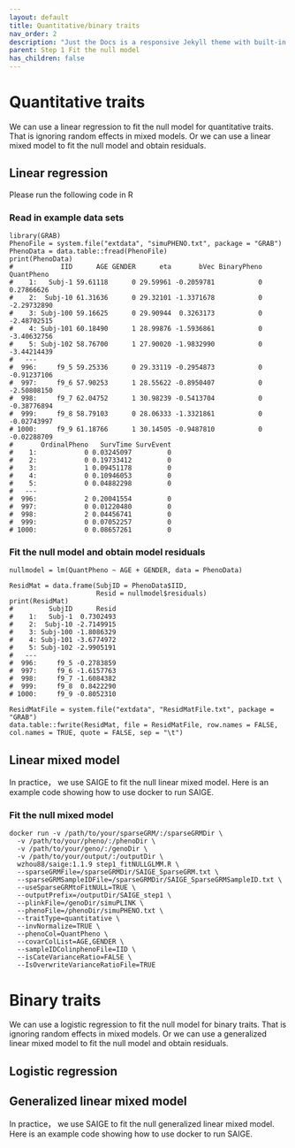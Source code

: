```yaml
---
layout: default
title: Quantitative/binary traits
nav_order: 2
description: "Just the Docs is a responsive Jekyll theme with built-in search that is easily customizable and hosted on GitHub Pages."
parent: Step 1 Fit the null model
has_children: false
---
```


# Quantitative traits

We can use a linear regression to fit the null model for quantitative traits. That is ignoring random effects in mixed models. Or we can use a linear mixed model to fit the null model and obtain residuals.

## Linear regression

Please run the following code in R

### Read in example data sets

```
library(GRAB)
PhenoFile = system.file("extdata", "simuPHENO.txt", package = "GRAB")
PhenoData = data.table::fread(PhenoFile)
print(PhenoData)
#            IID      AGE GENDER      eta       bVec BinaryPheno  QuantPheno 
#    1:   Subj-1 59.61118      0 29.59961 -0.2059781           0  0.27866626
#    2:  Subj-10 61.31636      0 29.32101 -1.3371678           0 -2.29732890
#    3: Subj-100 59.16625      0 29.90944  0.3263173           0 -2.48702515
#    4: Subj-101 60.18490      1 28.99876 -1.5936861           0 -3.40632756
#    5: Subj-102 58.76700      1 27.90020 -1.9832990           0 -3.44214439
#   ---                                                                     
#  996:     f9_5 59.25336      0 29.33119 -0.2954873           0 -0.91237106
#  997:     f9_6 57.90253      1 28.55622 -0.8950407           0 -2.50808150
#  998:     f9_7 62.04752      1 30.98239 -0.5413704           0 -0.38776894
#  999:     f9_8 58.79103      0 28.06333 -1.3321861           0 -0.02743997
# 1000:     f9_9 61.18766      1 30.14505 -0.9487810           0 -0.02288709
#       OrdinalPheno   SurvTime SurvEvent
#    1:            0 0.03245097         0
#    2:            0 0.19733412         0
#    3:            1 0.09451178         0
#    4:            0 0.10946053         0
#    5:            0 0.04882298         0
#   ---                                  
#  996:            2 0.20041554         0
#  997:            0 0.01220480         0
#  998:            2 0.04456741         0
#  999:            0 0.07052257         0
# 1000:            0 0.08657261         0
```

### Fit the null model and obtain model residuals

```
nullmodel = lm(QuantPheno ~ AGE + GENDER, data = PhenoData)

ResidMat = data.frame(SubjID = PhenoData$IID,
                      Resid = nullmodel$residuals)
print(ResidMat)
#         SubjID      Resid
#    1:   Subj-1  0.7302493
#    2:  Subj-10 -2.7149915
#    3: Subj-100 -1.8086329
#    4: Subj-101 -3.6774972
#    5: Subj-102 -2.9905191
#   ---                    
#  996:     f9_5 -0.2783859
#  997:     f9_6 -1.6157763
#  998:     f9_7 -1.6084382
#  999:     f9_8  0.8422290
# 1000:     f9_9 -0.8052310

ResidMatFile = system.file("extdata", "ResidMatFile.txt", package = "GRAB")
data.table::fwrite(ResidMat, file = ResidMatFile, row.names = FALSE, col.names = TRUE, quote = FALSE, sep = "\t")
```

## Linear mixed model

In practice， we use SAIGE to fit the null linear mixed model. Here is an example code showing how to use docker to run SAIGE.

### Fit the null mixed model

```
docker run -v /path/to/your/sparseGRM/:/sparseGRMDir \
  -v /path/to/your/pheno/:/phenoDir \
  -v /path/to/your/geno/:/genoDir \
  -v /path/to/your/output/:/outputDir \
  wzhou88/saige:1.1.9 step1_fitNULLGLMM.R \
  --sparseGRMFile=/sparseGRMDir/SAIGE_SparseGRM.txt \
  --sparseGRMSampleIDFile=/sparseGRMDir/SAIGE_SparseGRMSampleID.txt \
  --useSparseGRMtoFitNULL=TRUE \
  --outputPrefix=/outputDir/SAIGE_step1 \
  --plinkFile=/genoDir/simuPLINK \
  --phenoFile=/phenoDir/simuPHENO.txt \
  --traitType=quantitative \
  --invNormalize=TRUE \
  --phenoCol=QuantPheno \
  --covarColList=AGE,GENDER \
  --sampleIDColinphenoFile=IID \
  --isCateVarianceRatio=FALSE \
  --IsOverwriteVarianceRatioFile=TRUE
```





# Binary traits

We can use a logistic regression to fit the null model for binary traits. That is ignoring random effects in mixed models. Or we can use a generalized linear mixed model to fit the null model and obtain residuals.

## Logistic regression


## Generalized linear mixed model

In practice， we use SAIGE to fit the null generalized linear mixed model. Here is an example code showing how to use docker to run SAIGE.


